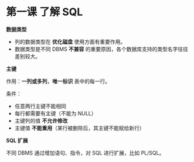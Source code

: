 # 第一课 了解 SQL

**数据类型**

* 列的数据类型在 **优化磁盘** 使用方面有重要作用。
* 数据类型是不同 DBMS **不兼容** 的重要原因，各个数据库支持的类型名字往往差别较大。

**主键**

作用：**一列或多列**，**唯一标识** 表中的每一行。

条件：

* 任意两行主键不能相同
* 每行都需要有主键（不能为 NULL）
* 主键列的值 **不允许修改**
* 主键值 **不能重用**（某行被删除后，其主键不能赋给新行）

**SQL 扩展**

不同 DBMS 通过增加语句、指令，对 SQL 进行扩展，比如 PL/SQL。